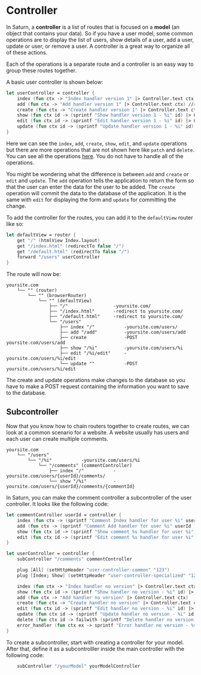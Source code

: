 # Controller

In Saturn, a **controller** is a list of routes that is focused on a **model** (an object that contains your data). So if you have a user model, some common operations are to display the list of users, show details of a user, add a user, update or user, or remove a user. A controller is a great way to organize all of these actions.

Each of the operations is a separate route and a controller is an easy way to group these routes together.

A basic user controller is shown below:

```fsharp
let userController = controller {
    index (fun ctx -> "Index handler version 1" |> Controller.text ctx) //View list of users
    add (fun ctx -> "Add handler version 1" |> Controller.text ctx) //Add a user
    create (fun ctx -> "Create handler version 1" |> Controller.text ctx) //Create a user
    show (fun ctx id -> (sprintf "Show handler version 1 - %i" id) |> Controller.text ctx) //Show details of a user
    edit (fun ctx id -> (sprintf "Edit handler version 1 - %i" id) |> Controller.text ctx)  //Edit a user
    update (fun ctx id -> (sprintf "Update handler version 1 - %i" id) |> Controller.text ctx)  //Update a user
}
```

Here we can see the `index`, `add`, `create`, `show`, `edit`, and `update` operations but there are more operations that are not shown here like `patch` and `delete`. You can see all the operations [here](../api/controller). You do not have to handle all of the operations.

You might be wondering what the difference is between `add` and `create` or `edit` and `update`. The `add` operation tells the application to return the form so that the user can enter the data for the user to be added. The `create` operation will commit the data to the database of the application. It is the same with `edit` for displaying the form and `update` for committing the change.

To add the controller for the routes, you can add it to the `defaultView` router like so:

```fsharp
let defaultView = router {
    get "/" (htmlView Index.layout)
    get "/index.html" (redirectTo false "/")
    get "/default.html" (redirectTo false "/")
    forward "/users" userController
}
```

The route will now be:

    yoursite.com
        └── "" (router)
            └── "" (browserRouter)
                └── "" (defaultView)
                    ├── "/"                 -yoursite.com/
                    ├── "/index.html"       -redirect to yoursite.com/
                    ├── "/default.html"     -redirect to yoursite.com/
                    └── "/users"
                        ├── index "/"           -yoursite.com/users/
                        ├── add "/add"          -yoursite.com/users/add
                        ├── create              -POST yoursite.com/users/add
                        ├── show "/%i"          -yoursite.com/users/%i
                        ├── edit "/%i/edit"     -yoursite.com/users/%i/edit
                        └── update ""           -POST yoursite.com/users/%i/edit

The create and update operations make changes to the database so you have to make a POST request containing the information you want to save to the database.

## Subcontroller

Now that you know how to chain routers together to create routes, we can look at a common scenario for a website. A website usually has users and each user can create multiple comments.

    yoursite.com
        └── "/users"
            └── "/%i"           -yoursite.com/users/%i
                └── "/comments" (commentController)
                    ├── index "/"           -yoursite.com/users/{userId}/comments/
                    └── show "/%i"          -yoursite.com/users/{userId}/comments/{commentId}

In Saturn, you can make the comment controller a subcontroller of the user controller. It looks like the following code:

```fsharp
let commentController userId = controller {
    index (fun ctx -> (sprintf "Comment Index handler for user %i" userId ) |> Controller.text ctx)
    add (fun ctx -> (sprintf "Comment Add handler for user %i" userId ) |> Controller.text ctx)
    show (fun ctx id -> (sprintf "Show comment %s handler for user %i" id userId ) |> Controller.text ctx)
    edit (fun ctx id -> (sprintf "Edit comment %s handler for user %i" id userId )  |> Controller.text ctx)
}

let userController = controller {
    subController "/comments" commentController

    plug [All] (setHttpHeader "user-controller-common" "123")
    plug [Index; Show] (setHttpHeader "user-controller-specialized" "123")

    index (fun ctx -> "Index handler no version" |> Controller.text ctx)
    show (fun ctx id -> (sprintf "Show handler no version - %i" id) |> Controller.text ctx)
    add (fun ctx -> "Add handler no version" |> Controller.text ctx)
    create (fun ctx -> "Create handler no version" |> Controller.text ctx)
    edit (fun ctx id -> (sprintf "Edit handler no version - %i" id) |> Controller.text ctx)
    update (fun ctx id -> (sprintf "Update handler no version - %i" id) |> Controller.text ctx)
    delete (fun ctx id -> failwith (sprintf "Delete handler no version failed - %i" id) |> Controller.text ctx)
    error_handler (fun ctx ex -> sprintf "Error handler no version - %s" ex.Message |> Controller.text ctx)
}
```

To create a subcontroller, start with creating a controller for your model. After that, define it as a subcontrolller inside the main controller with the following code:

```fsharp
    subController "/yourModel" yourModelController
```